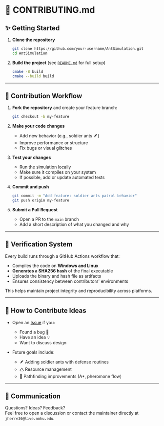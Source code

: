 # 🧠 CONTRIBUTING.md

## ✨ Getting Started

1. **Clone the repository**

   ```bash
   git clone https://github.com/your-username/AntSimulation.git
   cd AntSimulation
   ```

2. **Build the project** (see [`README.md`](https://github.com/Loksta8/AntSimulation) for full setup)

   ```bash
   cmake -B build
   cmake --build build
   ```

---

## 🔄 Contribution Workflow

1. **Fork the repository** and create your feature branch:

   ```bash
   git checkout -b my-feature
   ```

2. **Make your code changes**

   - Add new behavior (e.g., soldier ants 🪶)
   - Improve performance or structure
   - Fix bugs or visual glitches

3. **Test your changes**

   - Run the simulation locally
   - Make sure it compiles on your system
   - If possible, add or update automated tests

4. **Commit and push**

   ```bash
   git commit -m "Add feature: soldier ants patrol behavior"
   git push origin my-feature
   ```

5. **Submit a Pull Request**

   - Open a PR to the `main` branch
   - Add a short description of what you changed and why

---

## 🔐 Verification System

Every build runs through a GitHub Actions workflow that:

- Compiles the code on **Windows and Linux**
- **Generates a SHA256 hash** of the final executable
- Uploads the binary and hash file as artifacts
- Ensures consistency between contributors' environments

This helps maintain project integrity and reproducibility across platforms.

---

## 🐜 How to Contribute Ideas

- Open an [Issue](https://github.com/Loksta8/AntSimulation/.github/ISSUE_TEMPLATE) if you:

  - Found a bug 🐞
  - Have an idea 💡
  - Want to discuss design

- Future goals include:

  - 🪶 Adding soldier ants with defense routines
  - 🛆 Resource management
  - 🛝 Pathfinding improvements (A\*, pheromone flow)

---

## 💬 Communication

Questions? Ideas? Feedback?\
Feel free to open a discussion or contact the maintainer directly at `jherre36@live.nmhu.edu`.

